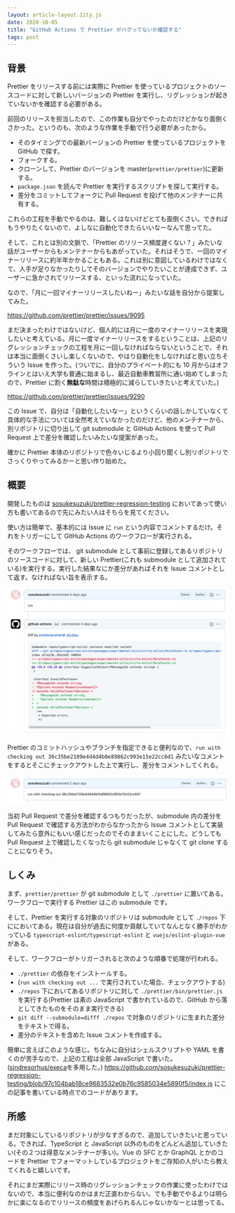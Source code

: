 ```yaml
---
layout: article-layout.11ty.js
date: 2020-10-05
title: "GitHub Actions で Prettier がバグってないか確認する"
tags: post
---
```


## 背景

Prettier をリリースする前には実際に Prettier を使っているプロジェクトのソースコードに対して新しいバージョンの Prettier を実行し、リグレッションが起きていないかを確認する必要がある。

前回のリリースを担当したので、この作業も自分でやったのだけどかなり面倒くさかった。というのも、次のような作業を手動で行う必要があったから。

- そのタイミングでの最新バージョンの Prettier を使っているプロジェクトを GitHub で探す。
- フォークする。
- クローンして、Prettier のバージョンを master(`prettier/prettier`)に更新する。
- `package.json` を読んで Prettier を実行するスクリプトを探して実行する。
- 差分をコミットしてフォークに Pull Request を投げて他のメンテナーに共有する。

これらの工程を手動でやるのは、難しくはないけどとても面倒くさい。できればもうやりたくないので、よしなに自動化できたらいいなーなんて思ってた。

そして、これとは別の文脈で、「Prettier のリリース頻度遅くない？」みたいな話がユーザーからもメンテナーからもあがっていた。それはそうで、一回のマイナーリリースに約半年かかることもある。これは別に意図しているわけではなくて、人手が足りなかったりしてそのバージョンでやりたいことが達成できず、ユーザーに急かされてリリースする、といった流れになっていた。

なので、「月に一回マイナーリリースしたいねー」みたいな話を自分から提案してみた。

https://github.com/prettier/prettier/issues/9095

まだ決まったわけではないけど、個人的には月に一度のマイナーリリースを実現したいと考えている。月に一度マイナーリリースをするということは、上記のリグレッションチェックの工程を月に一回しなければならないということで、それは本当に面倒くさいし楽しくないので、やはり自動化をしなければと思い立ちそういう Issue を作った。(ついでに、自分のプライベート的にも 10 月からはオフラインとはいえ大学も普通に始まるし、最近自動車教習所に通い始めてしまったので、Prettier に割く**無駄な**時間は積極的に減らしていきたいと考えていた。)

https://github.com/prettier/prettier/issues/9290

この Issue で、自分は「自動化したいなー」というくらいの話しかしていなくて具体的な手法については全然考えていなかったのだけど、他のメンテナーから、別リポジトリに切り出して git submodule と GitHub Actions を使って Pull Request 上で差分を確認したいみたいな提案があった。

確かに Prettier 本体のリポジトリで色々いじるより小回り聞くし別リポジトリでさっくりやってみるかーと思い作り始めた。

## 概要

開発したものは [sosukesuzuki/prettier-regression-testing](https://github.com/sosukesuzuki/prettier-regression-testing) においてあって使い方も書いてあるので先にみたい人はそちらを見てください。

使い方は簡単で、基本的には Issue に `run` という内容でコメントするだけ。それをトリガーにして GitHub Actions のワークフローが実行される。

そのワークフローでは、 git submodule として事前に登録してあるリポジトリのソースコードに対して、新しい Prettier(これも submodule として追加されている)を実行する。実行した結果なにか差分があればそれを Issue コメントとして返す。なければない旨を表示する。

![prettier-regression-checker-01](/img/prettier-regression-checker-01.png)

Prettier のコミットハッシュやブランチを指定できると便利なので、`run with checking out 36c35be2109e4d4d4b0e89862c993e15e22cc6d1` みたいなコメントをするとそこにチェックアウトした上で実行し、差分をコメントしてくれる。

![prettier-regression-checker-02](/img/prettier-regression-checker-02.png)

当初 Pull Request で差分を確認するつもりだったが、submodule 内の差分を Pull Request で確認する方法がわからなかったから Issue コメントとして実装してみたら意外にもいい感じだったのでそのままいくことにした。どうしても Pull Request 上で確認したくなったら git submodule じゃなくて git clone することになりそう。

## しくみ

まず、`prettier/prettier` が git submodule として `./prettier` に置いてある。ワークフローで実行する Prettier はこの submodule です。

そして、Prettier を実行する対象のリポジトリは submodule として `./repos` 下ににおいてある。現在は自分が過去に何度か貢献していてなんとなく勝手がわかっている `typescript-eslint/typescript-eslint` と `vuejs/eslint-plugin-vue` がある。

そして、ワークフローがトリガーされると次のような順番で処理が行われる。

- `./prettier` の依存をインストールする。
- (`run with checking out ...` で実行されていた場合、チェックアウトする)
- `./repos` 下においてあるリポジトリに対して `./prettier/bin/prettier.js` を実行する(Prettier は素の JavaScript で書かれているので、GitHub から落としてきたものをそのまま実行できる)
- `git diff --submodule=difff ./repos` で対象のリポジトリに生まれた差分をテキストで得る。
- 差分のテキストを含めた Issue コメントを作成する。

簡単に言えばこのような感じ。ちなみに自分はシェルスクリプトや YAML を書くのが苦手なので、上記の工程は全部 JavaScript で書いた。([sindresorhus/execa](https://github.com/sindresorhus/execa)を多用した。) https://github.com/sosukesuzuki/prettier-regression-testing/blob/97c104bab18ce9683532e0b76c9585034e5890f5/index.js にこの記事を書いている時点でのコードがあります。

## 所感

まだ対象にしているリポジトリが少なすぎるので、追加していきたいと思っている。できれば、TypeScript と JavaScript 以外のものをどんどん追加していきたい(その２つは得意なメンテナーが多い)。Vue の SFC とか GraphQL とかのコードを Prettier でフォーマットしているプロジェクトをご存知の人がいたら教えてくれると嬉しいです。

それにまだ実際にリリース時のリグレッションチェックの作業に使ったわけではないので、本当に便利なのかはまだ正直わからない。でも手動でやるよりは明らかに楽になるのでリリースの頻度をあげられるんじゃないかなーとは思ってる。
